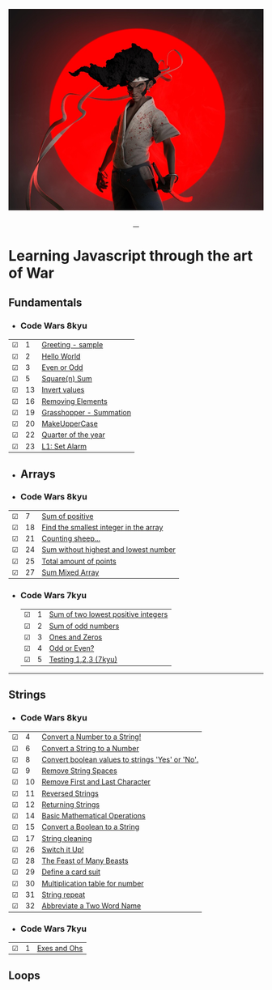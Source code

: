 ![Code Wars | Afro Samurai Style](img/afrosamurai.jpg)

<p align="center">
    <a href="https://github.com/rayanthoney" target="_blank" >
    <img height="35px" src="https://img.shields.io/badge/-C%20O%20D%20E-bb100c?style=plastic&for-the-badge&labelColor=black&logo=Apache&logoColor=b39700  " alt="">&nbsp;&nbsp;
    <img height="35px" src="https://img.shields.io/badge/-W%20A%20R%20S-074a2e?style=plastic&for-the-badge&labelColor=black&logo=ApacheKylin&logoColor=b39700  " alt="">
    </a>
</p>

# Learning Javascript through the art of War

## Fundamentals
- ### Code Wars 8kyu

|         |     |                                                                                                 |
| ------- | --- | ----------------------------------------------------------------------------------------------- |
| &#9745; | 1   | [Greeting - sample](functions/8Kyu/1-greeting.js)                                               |
| &#9745; | 2   | [Hello World](fundamentals/8Kyu/hello-world.js)                                                 |
| &#9745; | 3   | [Even or Odd](fundamentals/8Kyu/even-or-odd.js)                                                 |
| &#9745; | 5   | [Square(n) Sum](fundamentals/8Kyu/square-n-sum.js)                                              |
| &#9745; | 13  | [Invert values](fundamentals/8Kyu/Invert-values.js)                                             |
| &#9745; | 16  | [Removing Elements](fundamentals/8Kyu/removing-elements.js)                                     |
| &#9745; | 19  | [Grasshopper - Summation](fundamentals/8Kyu/grasshopper-summation.js)                           |
| &#9745; | 20  | [MakeUpperCase](fundamentals/8Kyu/make-upper-case.js)                                           |
| &#9745; | 22  | [Quarter of the year](fundamentals/8Kyu/quarter-of-the-year.js)                                 |
| &#9745; | 23  | [L1: Set Alarm](fundamentals/8Kyu/set-alarm.js)                                                 |



<!-- | &#9745; | 00  | ["")                                                                                            |
| &#9745; | 00  | ["")                                                                                            | -->

- ## Arrays

- ### Code Wars 8kyu
|         |     |                                                                                                        |
| ------- | --- | ------------------------------------------------------------------------------------------------       |
| &#9745; | 7   | [Sum of positive](fundamentals/arrays/8kyu/sum-of-positive.md)                                         |
| &#9745; | 18  | [Find the smallest integer in the array](fundamentals/arrays/8kyu/find-smallest-integer-in-array.md)   |
| &#9745; | 21  | [Counting sheep...](fundamentals/arrays/8kyu/counting-sheep.md)                                 |
| &#9745; | 24  | [Sum without highest and lowest number](fundamentals/arrays/8kyu/sum-without-highest-lowest-number.md) |
| &#9745; | 25  | [Total amount of points](fundamentals/arrays/8kyu/total-amount-points.md)                              |
| &#9745; | 27  | [Sum Mixed Array](fundamentals/arrays/8kyu/sum-mixed-array.md)                                         |

- ### Code Wars 7kyu
  |         |     |                                                                                                |
  | ------- | --- | ---------------------------------------------------------------------------------------------- |
  | &#9745; | 1   | [Sum of two lowest positive integers](fundamentals/arrays/7Kyu/sum-two-lowest-positive-int.md) |
  | &#9745; | 2   | [Sum of odd numbers](fundamentals/arrays/7Kyu/sum-odd-numbers.md)                              |
  | &#9745; | 3   | [Ones and Zeros](fundamentals/arrays/7Kyu/ones-zeros.md)                                       |
  | &#9745; | 4   | [Odd or Even?](fundamentals/arrays/7Kyu/odd-or-even.md)                                        |
  | &#9745; | 5   | [Testing 1,2,3 (7kyu)](fundamentals/arrays/7Kyu/testing123.md)                                 |
***

## Strings
- ### Code Wars 8kyu
|         |     |                                                                                                               |
| ------- | --- | -------------------------------------------------------------------------------------------                   |
| &#9745; | 4   | [Convert a Number to a String!](fundamentals/strings/8kyu/convert-number-to-string.md)                        |
| &#9745; | 6   | [Convert a String to a Number](fundamentals/strings/8kyu/conv-string-to-num.md)                               |
| &#9745; | 8   | [Convert boolean values to strings 'Yes' or 'No'.](fundamentals/strings/8kyu/boolean-valuesTo-string.md)      |
| &#9745; | 9   | [Remove String Spaces](fundamentals/strings/8kyu/remove-string-spaces.md)                               |
| &#9745; | 10  | [Remove First and Last Character](fundamentals/strings/8kyu/remove-first-last-char.md)                  |
| &#9745; | 11  | [Reversed Strings](fundamentals/arrays/8kyu/reversed-strings.md)                                              |
| &#9745; | 12  | [Returning Strings](fundamentals/strings/8kyu/returning-strings.md)                                     |
| &#9745; | 14  | [Basic Mathematical Operations](fundamentals/strings/8kyu/basic-mathematical-operations.md)             |
| &#9745; | 15  | [Convert a Boolean to a String](fundamentals/strings/8kyu/boolean-to-string.md)                               |
| &#9745; | 17  | [String cleaning](fundamentals/strings/8kyu/string-cleaning.md)                                         |
| &#9745; | 26  | [Switch it Up!](fundamentals/strings/8kyu/switch-it-up.md)                                                    |
| &#9745; | 28  | [The Feast of Many Beasts](fundamentals/8Kyu/feast-of-many-beasts.md)                                         |
| &#9745; | 29  | [Define a card suit](fundamentals/8Kyu/define-card-suit.md)                                                   |
| &#9745; | 30  | [Multiplication table for number](fundamentals/strings/8kyu/multiplication-table-number.md)                   |
| &#9745; | 31  | [String repeat](fundamentals/arrays/8kyu/string-repeat.md)                                                    |
| &#9745; | 32  | [Abbreviate a Two Word Name](fundamentals/strings/8kyu/basic-mathematical-operations.md)                      |

- ### Code Wars 7kyu

|         |     |                                                        |
| ------- | --- | ------------------------------------------------------ |
| &#9745; | 1   | [Exes and Ohs](fundamentals/strings/7kyu/exes-ohhs.md) |

## Loops

<!--
## Loops and Debugging
|     |       |          |
| --- | --- | -------- |
| &#9744; | 7 |[""](./loops/7-only-odds.js) |
| &#9744; | 8 |[""](./loops/8-crazy-caps.js) |
| &#9744; | 9 |[""](./loops/9-bacteria-time.js) |
| &#9744; | 10 |[""](./loops/10-exponentiate.js) |
| &#9744; | 11 |[""](./loops/11-my-slice.js) |
| &#9744; | 12 |[""](./loops/12-my-index-of.js) |
| &#9744; | 13 |[""](./loops/13-most-vowels.js) |

## Coercion and Truthiness
|     |       |          |
| --- | --- | -------- |
| &#9744; | 14 |[""](./coercion/14-how-equal.js) |
| &#9744; | 15 |[""](./coercion/15-is-truthy.js) |
| &#9744; | 16 |[""](./coercion/16-my-or-my-and.js) |
| &#9744; | 17 |[""](./coercion/17-only-one.js) |
| &#9744; | 18 |[""](./coercion/18-zero-dark-thirty.js) |

## Arrays
|     |       |          |
| --- | --- | -------- |
| &#9744; | 19 |[""](./arrays/19-odd-couple.js) |
| &#9744; | 20 |[""](./arrays/20-my-includes.js) |
| &#9744; | 21 |[""](./arrays/21-my-last-index-of.js) |
| &#9744; | 22 |[""](./arrays/22-my-reverse.js) |
| &#9744; | 23 |[""](./arrays/23-my-unshift.js) |
| &#9744; | 24 |[""](./arrays/24-even-and-odd.js) |
| &#9744; | 25 |[""](./arrays/25-array-flattener.js) |
| &#9744; | 26 |[""](./arrays/26-zoo-inventory.js) |
| &#9744; | 27 |[""](./arrays/27-make-grid.js) |
| &#9744; | 28 |[""](./arrays/28-remove-columns.js) |
| &#9744; | 29 |[""](./arrays/29-my-join.js) |
| &#9744; | 30 |[""](./arrays/30-my-slice.js) |
| &#9744; | 31 |[""](./arrays/31-route-array.js) |

## Objects
|     |       |          |
| --- | --- | -------- |
| &#9744; | 32 |[""](./objects/32-last-friday-night.js) |
| &#9744; | 33 |[""](./objects/33-compare-objects.js) |
| &#9744; | 34 |[""](./objects/34-leet-translator.js) |
| &#9744; | 35 |[""](./objects/35-pet-sounds.js) |
| &#9744; | 36 |[""](./objects/36-frequency-analysis.js) |
| &#9744; | 37 |[""](./objects/37-dog-breeder.js) |
| &#9744; | 38 |[""](./objects/38-attendance-check.js) | -->
